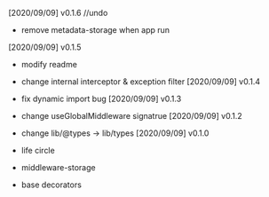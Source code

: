 [2020/09/09] v0.1.6 //undo

- remove metadata-storage when app run

[2020/09/09] v0.1.5

- modify readme
- change internal interceptor & exception filter
  [2020/09/09] v0.1.4

- fix dynamic import bug
  [2020/09/09] v0.1.3

- change useGlobalMiddleware signatrue
  [2020/09/09] v0.1.2

- change lib/@types -> lib/types
  [2020/09/09] v0.1.0

- life circle
- middleware-storage
- base decorators
